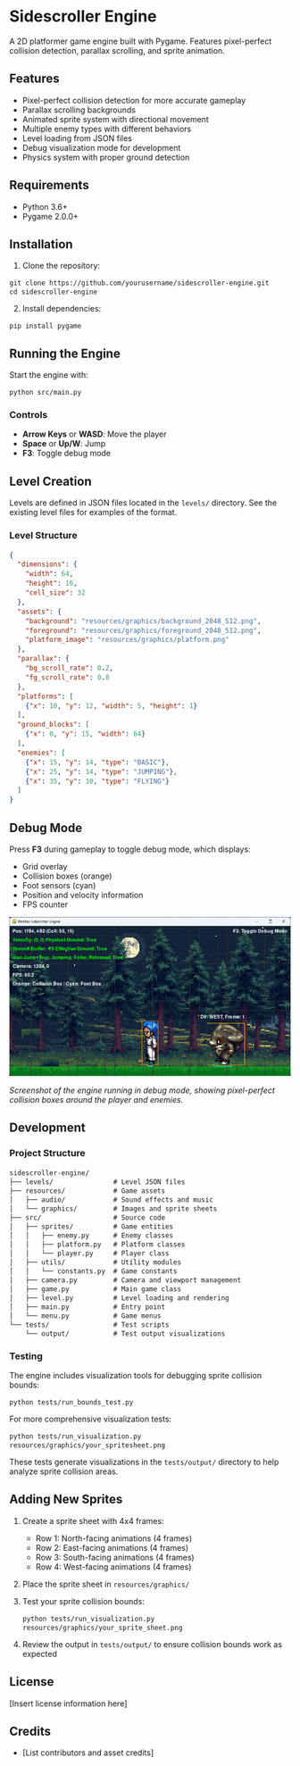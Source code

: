 # Sidescroller Engine

A 2D platformer game engine built with Pygame. Features pixel-perfect collision detection, parallax scrolling, and sprite animation.

## Features

- Pixel-perfect collision detection for more accurate gameplay
- Parallax scrolling backgrounds
- Animated sprite system with directional movement
- Multiple enemy types with different behaviors
- Level loading from JSON files
- Debug visualization mode for development
- Physics system with proper ground detection

## Requirements

- Python 3.6+
- Pygame 2.0.0+

## Installation

1. Clone the repository:
```
git clone https://github.com/yourusername/sidescroller-engine.git
cd sidescroller-engine
```

2. Install dependencies:
```
pip install pygame
```

## Running the Engine

Start the engine with:
```
python src/main.py
```

### Controls

- **Arrow Keys** or **WASD**: Move the player
- **Space** or **Up/W**: Jump
- **F3**: Toggle debug mode

## Level Creation

Levels are defined in JSON files located in the `levels/` directory. See the existing level files for examples of the format.

### Level Structure

```json
{
  "dimensions": {
    "width": 64,
    "height": 16,
    "cell_size": 32
  },
  "assets": {
    "background": "resources/graphics/background_2048_512.png",
    "foreground": "resources/graphics/foreground_2048_512.png",
    "platform_image": "resources/graphics/platform.png"
  },
  "parallax": {
    "bg_scroll_rate": 0.2,
    "fg_scroll_rate": 0.8
  },
  "platforms": [
    {"x": 10, "y": 12, "width": 5, "height": 1}
  ],
  "ground_blocks": [
    {"x": 0, "y": 15, "width": 64}
  ],
  "enemies": [
    {"x": 15, "y": 14, "type": "BASIC"},
    {"x": 25, "y": 14, "type": "JUMPING"},
    {"x": 35, "y": 10, "type": "FLYING"}
  ]
}
```

## Debug Mode

Press **F3** during gameplay to toggle debug mode, which displays:

- Grid overlay
- Collision boxes (orange)
- Foot sensors (cyan)
- Position and velocity information
- FPS counter

![Debug Mode Screenshot](debug_mode.png)

*Screenshot of the engine running in debug mode, showing pixel-perfect collision boxes around the player and enemies.*

## Development

### Project Structure

```
sidescroller-engine/
├── levels/               # Level JSON files
├── resources/            # Game assets
│   ├── audio/            # Sound effects and music
│   └── graphics/         # Images and sprite sheets
├── src/                  # Source code
│   ├── sprites/          # Game entities
│   │   ├── enemy.py      # Enemy classes
│   │   ├── platform.py   # Platform classes
│   │   └── player.py     # Player class
│   ├── utils/            # Utility modules
│   │   └── constants.py  # Game constants
│   ├── camera.py         # Camera and viewport management
│   ├── game.py           # Main game class
│   ├── level.py          # Level loading and rendering
│   ├── main.py           # Entry point
│   └── menu.py           # Game menus
└── tests/                # Test scripts
    └── output/           # Test output visualizations
```

### Testing

The engine includes visualization tools for debugging sprite collision bounds:

```
python tests/run_bounds_test.py
```

For more comprehensive visualization tests:

```
python tests/run_visualization.py resources/graphics/your_spritesheet.png
```

These tests generate visualizations in the `tests/output/` directory to help analyze sprite collision areas.

## Adding New Sprites

1. Create a sprite sheet with 4x4 frames:
   - Row 1: North-facing animations (4 frames)
   - Row 2: East-facing animations (4 frames)
   - Row 3: South-facing animations (4 frames)
   - Row 4: West-facing animations (4 frames)

2. Place the sprite sheet in `resources/graphics/`

3. Test your sprite collision bounds:
   ```
   python tests/run_visualization.py resources/graphics/your_sprite_sheet.png
   ```

4. Review the output in `tests/output/` to ensure collision bounds work as expected

## License

[Insert license information here]

## Credits

- [List contributors and asset credits]